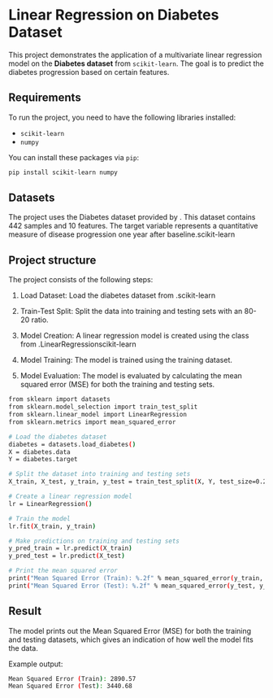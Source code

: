 # Linear Regression on Diabetes Dataset

This project demonstrates the application of a multivariate linear regression model on the **Diabetes dataset** from `scikit-learn`. The goal is to predict the diabetes progression based on certain features.

## Requirements

To run the project, you need to have the following libraries installed:

- `scikit-learn`
- `numpy`

You can install these packages via `pip`:

```bash
pip install scikit-learn numpy
```

## Datasets

The project uses the Diabetes dataset provided by . This dataset contains 442 samples and 10 features. The target variable represents a quantitative measure of disease progression one year after baseline.scikit-learn

## Project structure

The project consists of the following steps:

1. Load Dataset:
Load the diabetes dataset from .scikit-learn

2. Train-Test Split:
Split the data into training and testing sets with an 80-20 ratio.

3. Model Creation:
A linear regression model is created using the class from .LinearRegressionscikit-learn

4. Model Training:
The model is trained using the training dataset.

5. Model Evaluation:
The model is evaluated by calculating the mean squared error (MSE) for both the training and testing sets.

```bash
from sklearn import datasets
from sklearn.model_selection import train_test_split
from sklearn.linear_model import LinearRegression
from sklearn.metrics import mean_squared_error

# Load the diabetes dataset
diabetes = datasets.load_diabetes()
X = diabetes.data
Y = diabetes.target

# Split the dataset into training and testing sets
X_train, X_test, y_train, y_test = train_test_split(X, Y, test_size=0.2)

# Create a linear regression model
lr = LinearRegression()

# Train the model
lr.fit(X_train, y_train)

# Make predictions on training and testing sets
y_pred_train = lr.predict(X_train)
y_pred_test = lr.predict(X_test)

# Print the mean squared error
print("Mean Squared Error (Train): %.2f" % mean_squared_error(y_train, y_pred_train))
print("Mean Squared Error (Test): %.2f" % mean_squared_error(y_test, y_pred_test))
```

## Result

The model prints out the Mean Squared Error (MSE) for both the training and testing datasets, which gives an indication of how well the model fits the data.

Example output:
```bash
Mean Squared Error (Train): 2890.57
Mean Squared Error (Test): 3440.68
```
